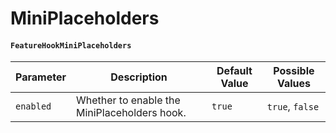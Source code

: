 # MiniPlaceholders

#### `FeatureHookMiniPlaceholders`

| Parameter | Description                                  | Default Value | Possible Values |
| --------- | -------------------------------------------- | ------------- | --------------- |
| `enabled` | Whether to enable the MiniPlaceholders hook. | `true`        | `true`, `false` |

